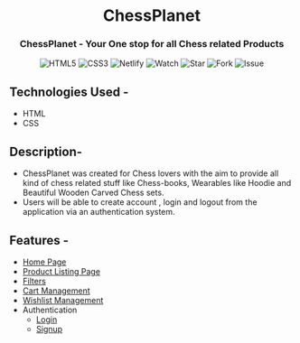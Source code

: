 <h1 align="center"> ChessPlanet </h1>
<h3 align="center"> ChessPlanet - Your One stop for all Chess related Products </h3>

<div align="center">

 ![HTML5](https://img.shields.io/badge/html5-%23E34F26.svg?style=for-the-badge&logo=html5&logoColor=white)
 ![CSS3](https://img.shields.io/badge/css3-%231572B6.svg?style=for-the-badge&logo=css3&logoColor=white)
 ![Netlify](https://img.shields.io/badge/netlify-%23000000.svg?style=for-the-badge&logo=netlify&logoColor=#00C7B7)
 ![Watch](https://img.shields.io/github/watchers/anuj-kumary/Eagle-Store.svg)
 ![Star](https://img.shields.io/github/stars/anuj-kumary/Eagle-Store.svg)
 ![Fork](https://img.shields.io/github/forks/anuj-kumary/Eagle-Store.svg)
 ![Issue](https://img.shields.io/github/issues/anuj-kumary/Eagle-Store.svg)

</div>

## Technologies Used -
 - HTML
 - CSS

## Description-
 - ChessPlanet was created for Chess lovers with the aim to provide all kind of chess related stuff like Chess-books, Wearables like Hoodie and Beautiful Wooden Carved Chess sets.
 - Users will be able to create account , login and logout from the application via an authentication system. 
 
## Features -
- [Home Page](https://chessplanet-store.netlify.app/)
- [Product Listing Page](https://chessplanet-store.netlify.app/pages/product%20list/product)
- [Filters](https://chessplanet-store.netlify.app/pages/product%20list/product)
- [Cart Management](https://chessplanet-store.netlify.app/pages/cart/cart)
- [Wishlist Management](https://chessplanet-store.netlify.app/pages/wishlist/wishlist)
- Authentication
    - [Login](https://chessplanet-store.netlify.app/pages/authentication/login)
    - [Signup](https://chessplanet-store.netlify.app/pages/authentication/signup.html)

